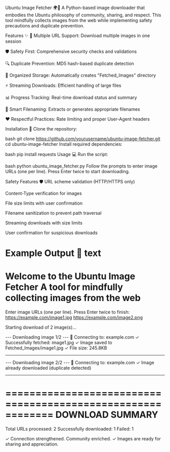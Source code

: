 Ubuntu Image Fetcher 🌍📸
A Python-based image downloader that embodies the Ubuntu philosophy of community, sharing, and respect. This tool mindfully collects images from the web while implementing safety precautions and duplicate prevention.

Features ✨
🔗 Multiple URL Support: Download multiple images in one session

🛡️ Safety First: Comprehensive security checks and validations

🔍 Duplicate Prevention: MD5 hash-based duplicate detection

📁 Organized Storage: Automatically creates "Fetched_Images" directory

⚡ Streaming Downloads: Efficient handling of large files

📊 Progress Tracking: Real-time download status and summary

🎯 Smart Filenaming: Extracts or generates appropriate filenames

❤️ Respectful Practices: Rate limiting and proper User-Agent headers

Installation 🚀
Clone the repository:

bash
git clone https://github.com/yourusername/ubuntu-image-fetcher.git
cd ubuntu-image-fetcher
Install required dependencies:

bash
pip install requests
Usage 💻
Run the script:

bash
python ubuntu_image_fetcher.py
Follow the prompts to enter image URLs (one per line). Press Enter twice to start downloading.

Safety Features 🛡️
URL scheme validation (HTTP/HTTPS only)

Content-Type verification for images

File size limits with user confirmation

Filename sanitization to prevent path traversal

Streaming downloads with size limits

User confirmation for suspicious downloads

Example Output 📝
text
============================================================
Welcome to the Ubuntu Image Fetcher
A tool for mindfully collecting images from the web
============================================================

Enter image URLs (one per line). Press Enter twice to finish:
https://example.com/image1.jpg
https://example.com/image2.png

Starting download of 2 image(s)...

--- Downloading image 1/2 ---
🔗 Connecting to: example.com
✓ Successfully fetched: image1.jpg
✓ Image saved to Fetched_Images/image1.jpg
✓ File size: 245.8KB

---

--- Downloading image 2/2 ---
🔗 Connecting to: example.com
✓ Image already downloaded (duplicate detected)

---

============================================================
DOWNLOAD SUMMARY
============================================================
Total URLs processed: 2
Successfully downloaded: 1
Failed: 1

✓ Connection strengthened. Community enriched.
✓ Images are ready for sharing and appreciation.
